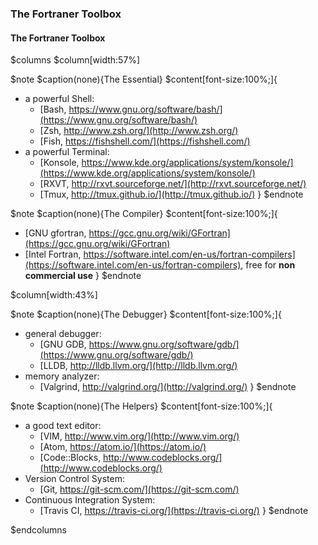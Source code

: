 ### The Fortraner Toolbox

#### The Fortraner Toolbox

$columns
$column[width:57%]

$note
$caption(none){The Essential}
$content[font-size:100%;]{
+ a powerful Shell:
    + [Bash, https://www.gnu.org/software/bash/](https://www.gnu.org/software/bash/)
    + [Zsh, http://www.zsh.org/](http://www.zsh.org/)
    + [Fish, https://fishshell.com/](https://fishshell.com/)
+ a powerful Terminal:
    + [Konsole, https://www.kde.org/applications/system/konsole/](https://www.kde.org/applications/system/konsole/)
    + [RXVT, http://rxvt.sourceforge.net/](http://rxvt.sourceforge.net/)
    + [Tmux, http://tmux.github.io/](http://tmux.github.io/)
}
$endnote

$note
$caption(none){The Compiler}
$content[font-size:100%;]{
+ [GNU gfortran, https://gcc.gnu.org/wiki/GFortran](https://gcc.gnu.org/wiki/GFortran)
+ [Intel Fortran, https://software.intel.com/en-us/fortran-compilers](https://software.intel.com/en-us/fortran-compilers), free for **non commercial use**
}
$endnote

$column[width:43%]

$note
$caption(none){The Debugger}
$content[font-size:100%;]{
+ general debugger:
    + [GNU GDB, https://www.gnu.org/software/gdb/](https://www.gnu.org/software/gdb/)
    + [LLDB, http://lldb.llvm.org/](http://lldb.llvm.org/)
+ memory analyzer:
    + [Valgrind, http://valgrind.org/](http://valgrind.org/)
}
$endnote

$note
$caption(none){The Helpers}
$content[font-size:100%;]{
+ a good text editor:
    + [VIM, http://www.vim.org/](http://www.vim.org/)
    + [Atom, https://atom.io/](https://atom.io/)
    + [Code::Blocks, http://www.codeblocks.org/](http://www.codeblocks.org/)
+ Version Control System:
    + [Git, https://git-scm.com/](https://git-scm.com/)
+ Continuous Integration System:
    + [Travis CI, https://travis-ci.org/](https://travis-ci.org/)
}
$endnote

$endcolumns
